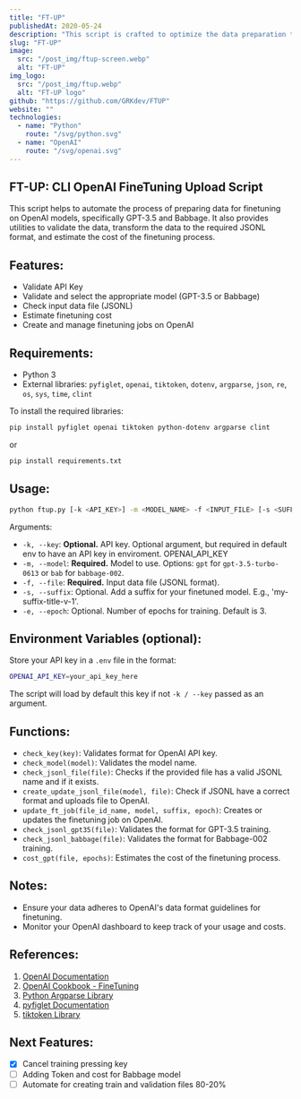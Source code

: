 ```yaml
---
title: "FT-UP"
publishedAt: 2020-05-24
description: "This script is crafted to optimize the data preparation tasks required for fine-tuning OpenAI's language models such as GPT-3.5 and Babbage, thereby enhancing the model training setup."
slug: "FT-UP"
image: 
  src: "/post_img/ftup-screen.webp"
  alt: "FT-UP"
img_logo: 
  src: "/post_img/ftup.webp"
  alt: "FT-UP logo"
github: "https://github.com/GRKdev/FTUP"
website: ""
technologies:
  - name: "Python"
    route: "/svg/python.svg"
  - name: "OpenAI"
    route: "/svg/openai.svg"
---
```


## FT-UP: CLI OpenAI FineTuning Upload Script

This script helps to automate the process of preparing data for finetuning on OpenAI models, specifically GPT-3.5 and Babbage. It also provides utilities to validate the data, transform the data to the required JSONL format, and estimate the cost of the finetuning process.

## Features:
- Validate API Key
- Validate and select the appropriate model (GPT-3.5 or Babbage)
- Check input data file (JSONL)
- Estimate finetuning cost
- Create and manage finetuning jobs on OpenAI

## Requirements:
- Python 3
- External libraries: `pyfiglet`, `openai`, `tiktoken`, `dotenv`, `argparse`, `json`, `re`, `os`, `sys`, `time`, `clint`

To install the required libraries:
```bash
pip install pyfiglet openai tiktoken python-dotenv argparse clint
```
or
```bash
pip install requirements.txt
```

## Usage:

```bash
python ftup.py [-k <API_KEY>] -m <MODEL_NAME> -f <INPUT_FILE> [-s <SUFFIX>] [-e <EPOCHS>]
```

Arguments:
- `-k, --key`: **Optional.** API key. Optional argument, but required in default env to have an API key in enviroment. OPENAI_API_KEY
- `-m, --model`: **Required.** Model to use. Options: `gpt` for `gpt-3.5-turbo-0613` or `bab` for `babbage-002`.
- `-f, --file`: **Required.** Input data file (JSONL format).
- `-s, --suffix`: Optional. Add a suffix for your finetuned model. E.g., 'my-suffix-title-v-1'.
- `-e, --epoch`: Optional. Number of epochs for training. Default is 3.

## Environment Variables (optional):
Store your API key in a `.env` file in the format:
```bash
OPENAI_API_KEY=your_api_key_here
```
The script will load by default this key if not `-k / --key` passed as an argument.

## Functions:
- `check_key(key)`: Validates format for OpenAI API key.
- `check_model(model)`: Validates the model name.
- `check_jsonl_file(file)`: Checks if the provided file has a valid JSONL name and if it exists.
- `create_update_jsonl_file(model, file)`: Check if JSONL have a correct format and uploads file to OpenAI.
- `update_ft_job(file_id_name, model, suffix, epoch)`: Creates or updates the finetuning job on OpenAI.
- `check_jsonl_gpt35(file)`: Validates the format for GPT-3.5 training.
- `check_jsonl_babbage(file)`: Validates the format for Babbage-002 training.
- `cost_gpt(file, epochs)`: Estimates the cost of the finetuning process.

## Notes:
- Ensure your data adheres to OpenAI's data format guidelines for finetuning.
- Monitor your OpenAI dashboard to keep track of your usage and costs.

## References:
1. [OpenAI Documentation](https://platform.openai.com/docs/introduction)
3. [OpenAI Cookbook - FineTuning](https://cookbook.openai.com/examples/chat_finetuning_data_prep)
2. [Python Argparse Library](https://docs.python.org/3/library/argparse.html)
4. [pyfiglet Documentation](https://github.com/pwaller/pyfiglet)
5. [tiktoken Library](https://github.com/openai/tiktoken)

## Next Features:

- [x] Cancel training pressing key
- [ ] Adding Token and cost for Babbage model
- [ ] Automate for creating train and validation files 80-20%